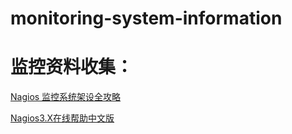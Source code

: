 # monitoring-system-information
# 监控资料收集：

[Nagios 监控系统架设全攻略](https://www.ibm.com/developerworks/cn/linux/1309_luojun_nagios/)

[Nagios3.X在线帮助中文版](http://nagios-cn.sourceforge.net/nagios-cn/)
